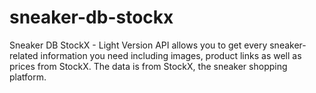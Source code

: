 # sneaker-db-stockx
Sneaker DB StockX - Light Version API allows you to get every sneaker-related information you need including images, product links as well as prices from StockX. The data is from StockX, the sneaker shopping platform.
